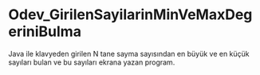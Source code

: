 # Odev_GirilenSayilarinMinVeMaxDegeriniBulma

Java ile klavyeden girilen N tane sayma sayısından en büyük ve en küçük sayıları bulan ve bu sayıları ekrana yazan program.
